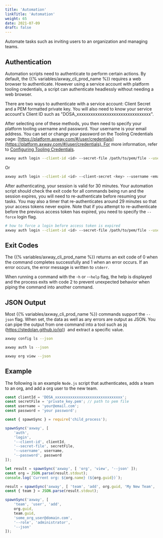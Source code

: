 ```yaml
---
title: 'Automation'
linkTitle: 'Automation'
weight: 65
date: 2021-07-09
draft: false
---
```


Automate tasks such as inviting users to an organization and managing teams.

## Authentication

Automation scripts need to authenticate to perform certain actions. By default, the {{% variables/axway_cli_prod_name %}} requires a web browser to authenticate. However using a service account with platform tooling credentials, a script can authenticate headlessly without needing a web browser.

There are two ways to authenticate with a service account: Client Secret and a PEM formatted private key. You will also need to know your service account's Client ID such as "DOSA_xxxxxxxxxxxxxxxxxxxxxxxxxxxxxxxx".

After selecting one of these methods, you then need to specify your platform tooling username and password. Your username is your email address. You can set or change your password on the Tooling Credentials page: [https://platform.axway.com/#/user/credentials](https://platform.axway.com/#/user/credentials). For more information, refer to [Configuring Tooling Credentials](https://docs.axway.com/bundle/Amplify_Platform_Management_allOS_en/page/configuring_tooling_credentials.html).

``` bash
axway auth login --client-id <id> --secret-file /path/to/pem/file --username <email> --password <pass>
```

Or

``` bash
axway auth login --client-id <id> --client-secret <key> --username <email> --password <pass>
```

After authenticating, your session is valid for 30 minutes. Your automation script should check the exit code for all commands being run and the session expires, you will need to re-authenticate before resuming your tasks. You may also a timer that re-authenticates around 29 minutes so that your access tokens never expire. Note that if you attempt to re-authenticate before the previous access token has expired, you need to specify the `--force` login flag.

``` bash
# how to force a login before access token is expired
axway auth login --client-id <id> --secret-file /path/to/pem/file --username <email> --password <pass> --force
```

## Exit Codes

The {{% variables/axway_cli_prod_name %}} returns an exit code of 0 when the command completes successfully and 1 when an error occurs. If an error occurs, the error message is written to `stderr`.

When running a command with the -`h` or --`help` flag, the help is displayed and the process exits with code 2 to prevent unexpected behavior when piping the command into another command.

## JSON Output

Most {{% variables/axway_cli_prod_name %}} commands support the `--json` flag. When set, the data as well as any errors are output as JSON. You can pipe the output from one command into a tool such as jq ([https://stedolan.github.io/jq)](https://stedolan.github.io/jq))  and extract a specific value.

``` bash
axway config ls --json
```

``` bash
axway auth ls --json
```

``` bash
axway org view --json
```

## Example

The following is an example `Node.js` script that authenticates, adds a team to an org, and add a org user to the new team.

```javascript
const clientId = 'DOSA_xxxxxxxxxxxxxxxxxxxxxxxxxxxxxxx';
const secretFile = 'private_key.pem'; // path to pem file
const username = 'your@email.com';
const password = 'your password';

const { spawnSync } = require('child_process');

spawnSync('axway', [
    'auth',
    'login',
    '--client-id', clientId,
    '--secret-file', secretFile,
    '--username', username,
    '--password', password
]);

let result = spawnSync('axway', [ 'org', 'view', '--json' ]);
const org = JSON.parse(result.stdout);
console.log(`Current org: ${org.name} (${org.guid})`);

result = spawnSync('axway', [ 'team', 'add', org.guid, 'My New Team', '--json' ])
const { team } = JSON.parse(result.stdout);

spawnSync('axway', [
    'team', 'user', 'add',
    org.guid,
    team.guid,
    'some_org_user@domain.com',
    '--role', 'administrator',
    '--json'
]);
```
